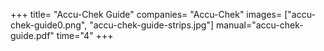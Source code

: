 +++
title= "Accu-Chek Guide"
companies= "Accu-Chek"
images= ["accu-chek-guide0.png", "accu-chek-guide-strips.jpg"]
manual="accu-chek-guide.pdf"
time="4"
+++
